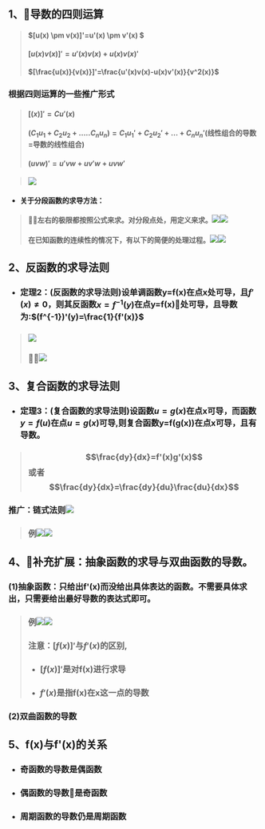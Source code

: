 ## 1、导数的四则运算
> #### $[u(x) \pm v(x)]'=u'(x) \pm v'(x) $
> #### $[u(x)v(x)]'=u'(x)v(x)+u(x)v(x)'$
> #### $[\frac{u(x)}{v(x)}]'=\frac{u'(x)v(x)-u(x)v'(x)}{v^2(x)}$
### 根据四则运算的一些推广形式
> #### $[(x)]'=Cu'(x)$
> #### $(C_1u_1+C_2u_2+.....C_nu_n)=C_1u_1'+C_2u_2'+...+C_nu_n'$(线性组合的导数=导数的线性组合)
> #### $(uvw)'=u'vw+uv'w+uvw'$

> #### ![](assets/markdown-img-paste-20180324143807219.png)

- #### 关于分段函数的求导方法：
> #### 左右的极限都按照公式来求。对分段点处，用定义来求。![](assets/markdown-img-paste-2018032415115100.png)![](assets/markdown-img-paste-20180324151217342.png)
> #### 在已知函数的连续性的情况下，有以下的简便的处理过程。![](assets/markdown-img-paste-20180324145911332.png)![](assets/markdown-img-paste-20180324151404183.png)

## 2、反函数的求导法则
- ### 定理2：(反函数的求导法则)设单调函数y=f(x)在点x处可导，且$f'(x) \neq 0$，则其反函数$x=f^{-1}(y)$在点y=f(x)处可导，且导数为:$(f^{-1})'(y)=\frac{1}{f'(x)}$

> ### ![](assets/markdown-img-paste-20180324155156727.png)
> ### ![](assets/markdown-img-paste-20180324154936217.png)

## 3、复合函数的求导法则
- ### 定理3：(复合函数的求导法则)设函数$u=g(x)$在点x可导，而函数$y=f(u)$在点$u=g(x)$可导,则复合函数y=f(g(x))在点x可导，且有导数。
> ### $$\frac{dy}{dx}=f'(x)g'(x)$$或者$$\frac{dy}{dx}=\frac{dy}{du}\frac{du}{dx}$$
### 推广：链式法则![](assets/markdown-img-paste-20180324164242210.png)

> ### 例![](assets/markdown-img-paste-20180324164259170.png)![](assets/markdown-img-paste-20180324164314727.png)

## 4、补充扩展：抽象函数的求导与双曲函数的导数。
### (1)抽象函数：只给出f'(x)而没给出具体表达的函数。不需要具体求出，只需要给出最好导数的表达式即可。
> ### 例![](assets/markdown-img-paste-20180324165831150.png)![](assets/markdown-img-paste-20180324165910228.png)
> ### 注意：$[f(x)]'$与$f'(x)$的区别,
> - ### $[f(x)]'$是对f(x)进行求导
> - ### $f'(x)$是指f(x)在x这一点的导数

### (2)双曲函数的导数

## 5、f(x)与f'(x)的关系
- ### 奇函数的导数是偶函数
- ### 偶函数的导数是奇函数
- ### 周期函数的导数仍是周期函数
